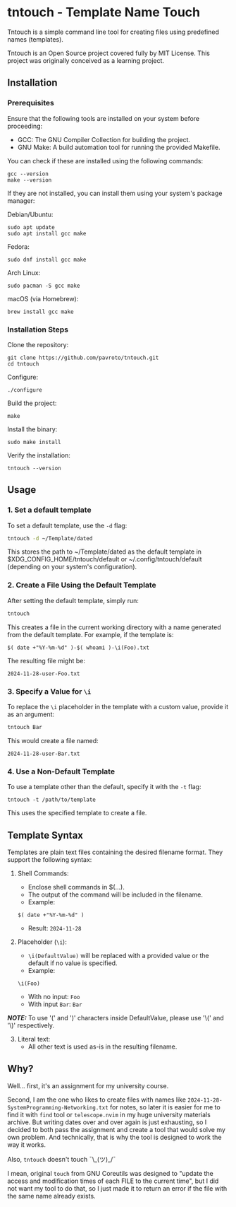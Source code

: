 # tntouch - Template Name Touch

Tntouch is a simple command line tool for creating files using predefined names (templates).

Tntouch is an Open Source project covered fully by MIT License. This project was 
originally conceived as a learning project.

## Installation

### Prerequisites

Ensure that the following tools are installed on your system before proceeding: 

- GCC: The GNU Compiler Collection for building the project.
- GNU Make: A build automation tool for running the provided Makefile.

You can check if these are installed using the following commands:

```
gcc --version
make --version
```

If they are not installed, you can install them using your system's package manager:

Debian/Ubuntu:

```
sudo apt update
sudo apt install gcc make
```

Fedora:
```
sudo dnf install gcc make
```

Arch Linux:

```
sudo pacman -S gcc make
```

macOS (via Homebrew):

```
brew install gcc make
```

### Installation Steps

Clone the repository:

```
git clone https://github.com/pavroto/tntouch.git
cd tntouch
```

Configure:

```
./configure
```

Build the project:

```
make
```

Install the binary:

```
sudo make install
```

Verify the installation:

```
tntouch --version
```

## Usage


### 1. Set a default template
To set a default template, use the `-d` flag:
```bash
tntouch -d ~/Template/dated
```
This stores the path to ~/Template/dated as the default template in 
$XDG_CONFIG_HOME/tntouch/default or ~/.config/tntouch/default (depending 
on your system's configuration).


### 2. Create a File Using the Default Template
After setting the default template, simply run:
```bash
tntouch
```
This creates a file in the current working directory with a name generated from the default template. 
For example, if the template is:
```
$( date +"%Y-%m-%d" )-$( whoami )-\i(Foo).txt
```
The resulting file might be:
```
2024-11-28-user-Foo.txt
```


### 3. Specify a Value for `\i`
To replace the `\i` placeholder in the template with a custom value, provide it as an argument:
```bash
tntouch Bar
```
This would create a file named:
```
2024-11-28-user-Bar.txt
```


### 4. Use a Non-Default Template
To use a template other than the default, specify it with the `-t` flag:
```
tntouch -t /path/to/template
```
This uses the specified template to create a file.



## Template Syntax
Templates are plain text files containing the desired filename format. They support the following syntax:

1. Shell Commands:
    - Enclose shell commands in $(...).
    - The output of the command will be included in the filename.
    - Example:
    ```
    $( date +"%Y-%m-%d" )
    ```
    - Result: `2024-11-28`

2. Placeholder (`\i`):
    - `\i(DefaultValue)` will be replaced with a provided value or the default if no value is specified.
    - Example:
    ```
    \i(Foo)
    ```
    - With no input: `Foo`
    - With input `Bar`: `Bar`

**_NOTE:_** To use '(' and ')' characters inside DefaultValue, please use '\\(' and '\\)' respectively.

3. Literal text:
    - All other text is used as-is in the resulting filename.


## Why?

Well... first, it's an assignment for my university course.

Second, I am the one who likes to create files with names like 
`2024-11-28-SystemProgramming-Networking.txt` for notes, so later it is easier 
for me to find it with `find` tool or `telescope.nvim` in my huge university materials archive. 
But writing dates over and over again is just exhausting, so I decided to both pass the 
assignment and create a tool that would solve my own problem. And technically, that is why the tool 
is designed to work the way it works.

Also, `tntouch` doesn't touch ¯\\\_(ツ)\_/¯

I mean, original `touch` from GNU Coreutils was designed to "update the access and modification 
times of each FILE to the current time", but I did not want my tool to do that, so I just made 
it to return an error if the file with the same name already exists.
